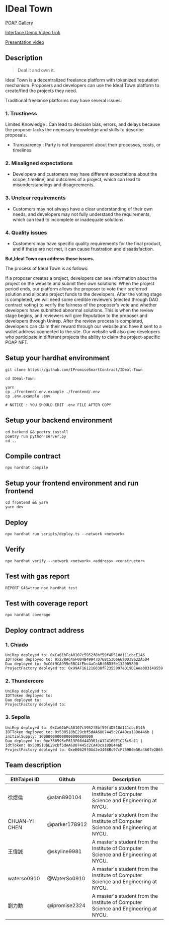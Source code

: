 # IDeal Town

[POAP Gallery](https://poap.gallery/event/124121)

[Interface Demo Video Link](https://drive.google.com/drive/folders/15a796WD9VL8VZorJGnAbeT5JNJcDSR4W?usp=sharing)

[Presentation video](https://youtu.be/XlFkdp0Oelk)

## Description

> Deal it and own it.

Ideal Town is a decentralized freelance platform with tokenized reputation mechanism. Proposers and developers can use the Ideal Town platform to create/find the projects they need.

Traditional freelance platforms may have several issues:

### 1. Trustiness

Limited Knowledge : Can lead to decision bias, errors, and delays because the proposer lacks the necessary knowledge and skills to describe proposals.

- Transparency : Party is not transparent about their processes, costs, or timelines.

### 2. Misaligned expectations

- Developers and customers may have different expectations about the scope, timeline, and outcomes of a project, which can lead to misunderstandings and disagreements.

### 3. Unclear requirements

- Customers may not always have a clear understanding of their own needs, and developers may not fully understand the requirements, which can lead to incomplete or inadequate solutions.

### 4. Quality issues

- Customers may have specific quality requirements for the final product, and if these are not met, it can cause frustration and dissatisfaction.

**But,Ideal Town can address those issues.**

The process of Ideal Town is as follows:

If a proposer creates a project, developers can see information about the project on the website and submit their own solutions. When the project period ends, our platform allows the proposer to vote their preferred solution and allocate project funds to the developers. After the voting stage is completed, we will need some credible reviewers (elected through DAO contract voting) to verify the fairness of the proposer's vote and whether developers have submitted abnormal solutions. This is when the review stage begins, and reviewers will give Reputation to the proposer and developers through Unirep. After the review process is completed, developers can claim their reward through our website and have it sent to a wallet address connected to the site. Our website will also give developers who participate in different projects the ability to claim the project-specific POAP NFT.

## Setup your hardhat environment

```shell
git clone https://github.com/IPromiseSmartContract/IDeal-Town

cd IDeal-Town

yarn
cp ./frontend/.env.example ./frontend/.env
cp .env.example .env

# NOTICE : YOU SHOULD EDIT .env FILE AFTER COPY
```

## Setup your backend environment

```shell
cd backend && poetry install
poetry run python server.py
cd ..
```

## Compile contract

```shell
npx hardhat compile
```

## Setup your frontend environment and run frontend

```shell
cd frontend && yarn
yarn dev
```

## Deploy

```shell
npx hardhat run scripts/deploy.ts --network <network>
```

## Verify

```shell
npx hardhat verify --network <network> <address> <constructor>
```

## Test with gas report

```shell
REPORT_GAS=true npx hardhat test
```

## Test with coverage report

```shell
npx hardhat coverage
```

## Deploy contract address

### 1. Chiado

```shell
UniRep deployed to: 0xCa61bFcA0107c5952f8bf59f4D510d111cbcE146
IDTToken deployed to: 0x278AC46F004B49947D76BC536666a0D39a22A5D4
Dao deployed to: 0xC0f9CA995e3BC4fEbc4aCeABf0BD35e132905898
ProjectFactory deployed to: 0x99AF161216030fF2355997eD19DEAea083149559
```

### 2. Thundercore

```shell
UniRep deployed to:
IDTToken deployed to:
Dao deployed to:
ProjectFactory deployed to:
```

### 3. Sepolia

```shell
UniRep deployed to: 0xCa61bFcA0107c5952f8bf59f4D510d111cbcE146
IDTToken deployed to: 0x530510bE29cbf5dAA6807445c2CA4Dca18D0446b | initialSupply: 100000000000000000000000
Dao deployed to: 0xe350595eF613F08d44D301cA124160E1C28c9a11 | idtToken: 0x530510bE29cbf5dAA6807445c2CA4Dca18D0446b
ProjectFactory deployed to: 0xeE0629f0Ad3e3408Bc97cF759B0e5Ea4607e2B65
```

## Team description

| EthTaipei ID | Github | Description |
| -------- | -------- | -------- |
| 徐煜倫     | @alan890104     | A master's student from the Institute of Computer Science and Engineering at NYCU.     |
| CHUAN-YI CHEN     | @parker178912     | A master's student from the Institute of Computer Science and Engineering at NYCU.     |
| 王偉誠      | @skyline9981     | A master's student from the Institute of Computer Science and Engineering at NYCU.     |
| waterso0910     | @WaterSo0910     | A master's student from the Institute of Computer Science and Engineering at NYCU.     |
| 劉力勳     | @ipromise2324     | A master's student from the Institute of Computer Science and Engineering at NYCU.     |
